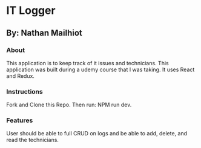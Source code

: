 # IT Logger

## By: Nathan Mailhiot

### About

This application is to keep track of it issues and technicians. This application was built during a udemy course that I was taking. It uses React and Redux.

### Instructions

Fork and Clone this Repo. Then run: NPM run dev.

### Features

User should be able to full CRUD on logs and be able to add, delete, and read the technicians.
